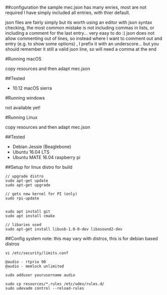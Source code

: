 ##configuration
the sample mec.json has many enries, most are not required
I have simply included all entries, with thier default.

json files are fairly simply but its worth using an editor with json syntax checking, the most common mistake is not including commas in lists, or including a comment for the last entry... very easy to do :)
json does not allow commenting out of lines, so instead where I want to comment out and entry (e.g. to show some options) , I prefix it with an underscore... but you should remember it still a valid json line, so will need a comma at the end 


#Running macOS

copy resources and then adapt mec.json

##Tested

- 10.12 macOS sierra

#Running windows

not available yet!

#Running Linux

copy resources and then adapt mec.json

##Tested

- Debian Jessie (Beaglebone)
- Ubuntu 16.04 LTS
- Ubuntu MATE 16.04 raspberry pi



##Setup for linux distro for build

    // upgrade distro
    sudo apt-get update
    sudo apt-get upgrade

    // gets new kernel for PI (only)
    sudo rpi-update 


    sudo apt install git
    sudo apt install cmake

    // libaries used
    sudo apt-get install libusb-1.0-0-dev libasound2-dev


##Config system
note: this may vary with distros, this is for debian based distros

    vi /etc/security/limits.conf

    @audio - rtprio 90
    @audio - memlock unlimited

    sudo adduser yourusername audio 

    sudo cp resources/*.rules /etc/udev/rules.d/
    sudo udevadm control --reload-rules
 
